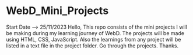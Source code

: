# WebD_Mini_Projects
Start Date --> 25/11/2023
Hello,
This repo consists of the mini projects I will be making during my learning journey of WebD.
The projects will be made using HTML, CSS, JavaScript.
Also the learnings from any project will be listed in a text file in the project folder.
Go through the projects.
Thanks.
